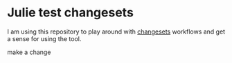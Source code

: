 # Julie test changesets

I am using this repository to play around with [changesets](https://github.com/changesets/changesets) workflows and get a sense for using the tool.

make a change
